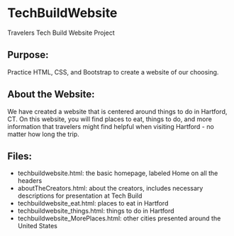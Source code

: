 # TechBuildWebsite
Travelers Tech Build Website Project

## Purpose: 
Practice HTML, CSS, and Bootstrap to create a website of our choosing.

## About the Website: 
We have created a website that is centered around things to do in Hartford, CT. On this website, you will find places to eat, things to do, and more information that travelers might find helpful when visiting Hartford - no matter how long the trip. 

## Files:
- techbuildwebsite.html: the basic homepage, labeled Home on all the headers
- aboutTheCreators.html: about the creators, includes necessary descriptions for presentation at Tech Build
- techbuildwebsite_eat.html: places to eat in Hartford
- techbuildwebsite_things.html: things to do in Hartford
- techbuildwebsite_MorePlaces.html: other cities presented around the United States

